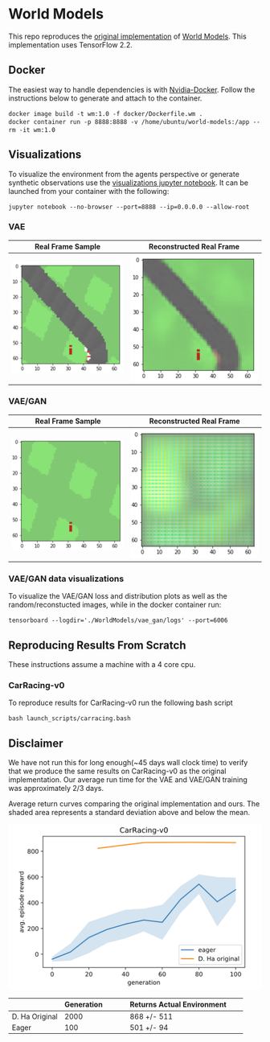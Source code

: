 # World Models

This repo reproduces the [original implementation](https://github.com/hardmaru/WorldModelsExperiments) of [World Models](https://arxiv.org/abs/1803.10122). This implementation uses TensorFlow 2.2.

## Docker

The easiest way to handle dependencies is with [Nvidia-Docker](https://github.com/NVIDIA/nvidia-docker). Follow the instructions below to generate and attach to the container.

```
docker image build -t wm:1.0 -f docker/Dockerfile.wm .
docker container run -p 8888:8888 -v /home/ubuntu/world-models:/app --rm -it wm:1.0
```

## Visualizations

To visualize the environment from the agents perspective or generate synthetic observations use the [visualizations jupyter notebook](WorldModels/visualizations.ipynb). It can be launched from your container with the following:

```
jupyter notebook --no-browser --port=8888 --ip=0.0.0.0 --allow-root
```

### VAE

|               Real Frame Sample               |                Reconstructed Real Frame                 |
| :-------------------------------------------: | :-----------------------------------------------------: |
| ![alt-text-1](imgs/vae_true.png "Real Frame") | ![alt-text-2](imgs/vae_recon.png "Reconstructed Frame") |

### VAE/GAN

|                 Real Frame Sample                 |                  Reconstructed Real Frame                   |
| :-----------------------------------------------: | :---------------------------------------------------------: |
| ![alt-text-1](imgs/vae_gan_true.png "Real Frame") | ![alt-text-2](imgs/vae_gan_recon.png "Reconstructed Frame") |

### VAE/GAN data visualizations

To visualize the VAE/GAN loss and distribution plots as well as the random/reconstucted images, while in the docker container run:

```
tensorboard --logdir='./WorldModels/vae_gan/logs' --port=6006
```

## Reproducing Results From Scratch

These instructions assume a machine with a 4 core cpu.

### CarRacing-v0

To reproduce results for CarRacing-v0 run the following bash script

```
bash launch_scripts/carracing.bash
```

## Disclaimer

We have not run this for long enough(~45 days wall clock time) to verify that we produce the same results on CarRacing-v0 as the original implementation. Our average run time for the VAE and VAE/GAN training was approximately 2/3 days.

Average return curves comparing the original implementation and ours. The shaded area represents a standard deviation above and below the mean.

![alt text](imgs/car_racing_compare.png "Our CarRacing-v0 comparison")

|                | Generation &nbsp;&nbsp;&nbsp;&nbsp;&nbsp;&nbsp; |     | Returns Actual Environment &nbsp;&nbsp;&nbsp;&nbsp;&nbsp;&nbsp; |
| -------------- | ----------------------------------------------- | --- | --------------------------------------------------------------- |
| D. Ha Original | 2000                                            |     | 868 +/- 511                                                     |
| Eager          | 100                                             |     | 501 +/- 94                                                      |
